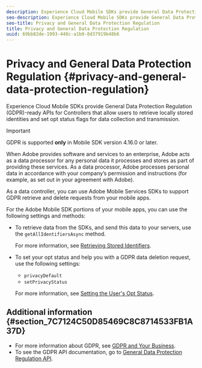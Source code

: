 ```yaml
---
description: Experience Cloud Mobile SDKs provide General Data Protection Regulation (GDPR)-ready APIs for Controllers that allow users to retrieve locally stored identities and set opt status flags for data collection and transmission.
seo-description: Experience Cloud Mobile SDKs provide General Data Protection Regulation (GDPR)-ready APIs for Controllers that allow users to retrieve locally stored identities and set opt status flags for data collection and transmission.
seo-title: Privacy and General Data Protection Regulation
title: Privacy and General Data Protection Regulation
uuid: 69bb82de-1993-440c-a1b0-8d37919b48b6
---
```


# Privacy and General Data Protection Regulation {#privacy-and-general-data-protection-regulation}

Experience Cloud Mobile SDKs provide General Data Protection Regulation (GDPR)-ready APIs for Controllers that allow users to retrieve locally stored identities and set opt status flags for data collection and transmission.

>[!IMPORTANT]
>
>GDPR is supported **only** in Mobile SDK version 4.16.0 or later.

When Adobe provides software and services to an enterprise, Adobe acts as a data processor for any personal data it processes and stores as part of providing these services. As a data processor, Adobe processes personal data in accordance with your company’s permission and instructions (for example, as set out in your agreement with Adobe).

As a data controller, you can use Adobe Mobile Services SDKs to support GDPR retrieve and delete requests from your mobile apps.

For the Adobe Mobile SDK portions of your mobile apps, you can use the following settings and methods:

* To retrieve data from the SDKs, and send this data to your servers, use the `getAllIdentifiersAsync` method.

  For more information, see [Retrieving Stored Identifiers](/help/ios/c-mob-privacy-gdpr-ios/c-mob-gdpr-ret-stored-ids-ios.md). 

* To set your opt status and help you with a GDPR data deletion request, use the following settings:

  * `privacyDefault` 
  * `setPrivacyStatus`

  For more information, see [Setting the User's Opt Status](/help/ios/c-mob-privacy-gdpr-ios/privacy.md).

## Additional information {#section_7C7124C50D85469C8C8714533FB1A37D}

* For more information about GDPR, see [GDPR and Your Business](https://www.adobe.com/privacy/general-data-protection-regulation.html). 
* To see the GDPR API documentation, go to [General Data Protection Regulation API](https://adobe.io/apis/cloudplatform/gdpr.html).

